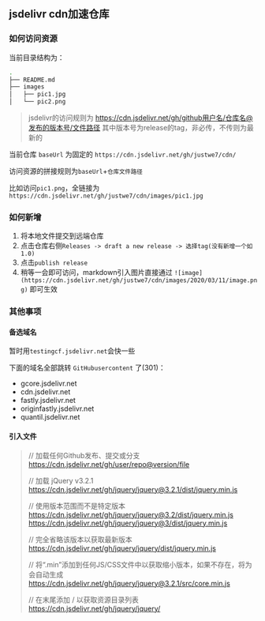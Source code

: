## jsdelivr cdn加速仓库

### 如何访问资源
当前目录结构为：
```bash
.
├── README.md
├── images
│   ├── pic1.jpg
│   └── pic2.png
```
> jsdelivr的访问规则为 https://cdn.jsdelivr.net/gh/github用户名/仓库名@发布的版本号/文件路径
> 其中版本号为release的tag，非必传，不传则为最新的

当前仓库 `baseUrl` 为固定的 `https://cdn.jsdelivr.net/gh/justwe7/cdn/`

访问资源的拼接规则为`baseUrl`+`仓库文件路径`

比如访问`pic1.png`，全链接为`https://cdn.jsdelivr.net/gh/justwe7/cdn/images/pic1.jpg`

### 如何新增
1. 将本地文件提交到远端仓库
2. 点击仓库右侧`Releases -> draft a new release -> 选择tag(没有新增一个如1.0)`
3. 点击`publish release`
4. 稍等一会即可访问，markdown引入图片直接通过 `![image](https://cdn.jsdelivr.net/gh/justwe7/cdn/images/2020/03/11/image.png)` 即可生效

### 其他事项
#### 备选域名
暂时用`testingcf.jsdelivr.net`会快一些

下面的域名全部跳转 `GitHubusercontent` 了(301)：
- gcore.jsdelivr.net
- cdn.jsdelivr.net
- fastly.jsdelivr.net
- originfastly.jsdelivr.net
- quantil.jsdelivr.net

#### 引入文件
> // 加载任何Github发布、提交或分支
> https://cdn.jsdelivr.net/gh/user/repo@version/file
> 
> // 加载 jQuery v3.2.1
> https://cdn.jsdelivr.net/gh/jquery/jquery@3.2.1/dist/jquery.min.js
> 
> // 使用版本范围而不是特定版本
> https://cdn.jsdelivr.net/gh/jquery/jquery@3.2/dist/jquery.min.js   https://cdn.jsdelivr.net/gh/jquery/jquery@3/dist/jquery.min.js
>  
> // 完全省略该版本以获取最新版本
> https://cdn.jsdelivr.net/gh/jquery/jquery/dist/jquery.min.js
>  
> // 将“.min”添加到任何JS/CSS文件中以获取缩小版本，如果不存在，将为会自动生成
> https://cdn.jsdelivr.net/gh/jquery/jquery@3.2.1/src/core.min.js
> 
> // 在末尾添加 / 以获取资源目录列表
> https://cdn.jsdelivr.net/gh/jquery/jquery/
